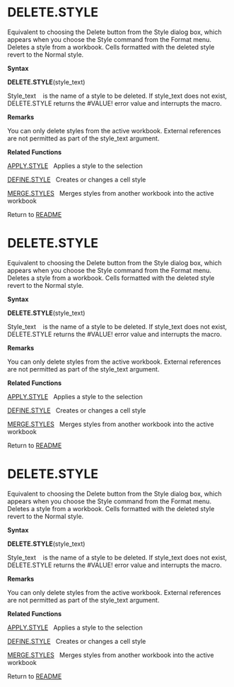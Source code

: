 # DELETE.STYLE

Equivalent to choosing the Delete button from the Style dialog box,
which appears when you choose the Style command from the Format menu.
Deletes a style from a workbook. Cells formatted with the deleted style
revert to the Normal style.

**Syntax**

**DELETE.STYLE**(style\_text)

Style\_text&nbsp;&nbsp;&nbsp;&nbsp;is the name of a style to be deleted.
If style\_text does not exist, DELETE.STYLE returns the \#VALUE\! error
value and interrupts the macro.

**Remarks**

You can only delete styles from the active workbook. External references
are not permitted as part of the style\_text argument.

**Related Functions**

[APPLY.STYLE](APPLY.STYLE.md)&nbsp;&nbsp;&nbsp;Applies a style to the selection

[DEFINE.STYLE](DEFINE.STYLE.md)&nbsp;&nbsp;&nbsp;Creates or changes a cell style

[MERGE.STYLES](MERGE.STYLES.md)&nbsp;&nbsp;&nbsp;Merges styles from another workbook into
the active workbook



Return to [README](README.md#D)

# DELETE.STYLE

Equivalent to choosing the Delete button from the Style dialog box,
which appears when you choose the Style command from the Format menu.
Deletes a style from a workbook. Cells formatted with the deleted style
revert to the Normal style.

**Syntax**

**DELETE.STYLE**(style\_text)

Style\_text&nbsp;&nbsp;&nbsp;&nbsp;is the name of a style to be deleted.
If style\_text does not exist, DELETE.STYLE returns the \#VALUE\! error
value and interrupts the macro.

**Remarks**

You can only delete styles from the active workbook. External references
are not permitted as part of the style\_text argument.

**Related Functions**

[APPLY.STYLE](APPLY.STYLE.md)&nbsp;&nbsp;&nbsp;Applies a style to the selection

[DEFINE.STYLE](DEFINE.STYLE.md)&nbsp;&nbsp;&nbsp;Creates or changes a cell style

[MERGE.STYLES](MERGE.STYLES.md)&nbsp;&nbsp;&nbsp;Merges styles from another workbook into
the active workbook



Return to [README](README.md#D)

# DELETE.STYLE

Equivalent to choosing the Delete button from the Style dialog box,
which appears when you choose the Style command from the Format menu.
Deletes a style from a workbook. Cells formatted with the deleted style
revert to the Normal style.

**Syntax**

**DELETE.STYLE**(style\_text)

Style\_text&nbsp;&nbsp;&nbsp;&nbsp;is the name of a style to be deleted.
If style\_text does not exist, DELETE.STYLE returns the \#VALUE\! error
value and interrupts the macro.

**Remarks**

You can only delete styles from the active workbook. External references
are not permitted as part of the style\_text argument.

**Related Functions**

[APPLY.STYLE](APPLY.STYLE.md)&nbsp;&nbsp;&nbsp;Applies a style to the selection

[DEFINE.STYLE](DEFINE.STYLE.md)&nbsp;&nbsp;&nbsp;Creates or changes a cell style

[MERGE.STYLES](MERGE.STYLES.md)&nbsp;&nbsp;&nbsp;Merges styles from another workbook into
the active workbook



Return to [README](README.md#D)

